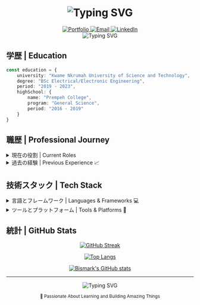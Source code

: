 <div align="center">

# <img src="https://readme-typing-svg.demolab.com?font=Fira+Code&size=32&duration=2800&pause=2000&color=A9B9CF&center=true&vCenter=true&width=940&lines=ようこそ+|+Bismark-san's+Digital+Dojo+⛩️" alt="Typing SVG" />



<a href="https://anotherone-one.vercel.app/">
    <img src="https://img.shields.io/badge/Portfolio-A9B9CF?style=for-the-badge&logo=vercel&logoColor=black" alt="Portfolio" />
</a>
<a href="mailto:bismarkkwabenaboampong@gmail.com">
    <img src="https://img.shields.io/badge/Email-87A0B6?style=for-the-badge&logo=gmail&logoColor=black" alt="Email" />
</a>
<a href="https://www.linkedin.com/in/bismark-kwabena-049a9b322/">
    <img src="https://img.shields.io/badge/LinkedIn-6B8299?style=for-the-badge&logo=linkedin&logoColor=black" alt="LinkedIn" />
</a>


</div>

<div align="center">
<img src="https://readme-typing-svg.demolab.com?font=Fira+Code&size=22&duration=2000&pause=1000&color=A9B9CF&center=true&vCenter=true&width=640&lines=志望+|+Aspiring+Full+Stack+Developer;志望+|+Aspiring+Robotics+Engineer;教育者+|+STEM+Educator;革新者+|+Innovation+Enthusiast" alt="Typing SVG" />
</div>

## 学歴 | Education

```typescript
const education = {
    university: "Kwame Nkrumah University of Science and Technology",
    degree: "BSc Electrical/Electronic Engineering",
    period: "2019 - 2023",
    highSchool: {
        name: "Prempeh College",
        program: "General Science",
        period: "2016 - 2019"
    }
}
```

## 職歴 | Professional Journey

<details>
<summary>現在の役割 | Current Roles </summary>
  
###  FREELANCER
- 🌐 Developing custom web and mobile solutions
- 🤖 Specializing in AI and robotics integration
- 🔧 Hardware-software system development
- 📊 Data-driven application architecture

</details>

<details>
<summary>過去の経験 | Previous Experience 📈</summary>
  
### Phronyltne Technologies | Full-Stack Developer
- 🛍️ Developed high-performance POS system
- 🔧 Implemented server optimization & maintenance
- 🎮 Created 3D components using Blender
- 🚁 Enhanced drone systems with brushless motors
  
### KidAtHome | STEM Education Facilitator
- 💻 Website & mobile app optimization with TypeScript and Flutter
- 🤖 Led LEGO Mindstorms robotics workshops
- 🏆 Mentored students in science fairs & robotics competitions

### KNUST | Engineering Intern
- ⚡ Implemented SMS-controlled flag system
- 📡 Integrated GSM module for wireless communication
- 🔌 Specialized in motor wiring & Arduino programming

</details>


## 技術スタック | Tech Stack

<details>
<summary>言語とフレームワーク | Languages & Frameworks 💻</summary>

![Python](https://img.shields.io/badge/Python-A9B9CF?style=for-the-badge&logo=python&logoColor=black)
![JavaScript](https://img.shields.io/badge/JavaScript-87A0B6?style=for-the-badge&logo=javascript&logoColor=black)
![TypeScript](https://img.shields.io/badge/TypeScript-6B8299?style=for-the-badge&logo=typescript&logoColor=black)
![C++](https://img.shields.io/badge/C++-526580?style=for-the-badge&logo=cplusplus&logoColor=black)
![React](https://img.shields.io/badge/React-A9B9CF?style=for-the-badge&logo=react&logoColor=black)
![Next.js](https://img.shields.io/badge/Next.js-87A0B6?style=for-the-badge&logo=next.js&logoColor=black)
![Vue.js](https://img.shields.io/badge/Vue.js-6B8299?style=for-the-badge&logo=vue.js&logoColor=black)
![Flutter](https://img.shields.io/badge/Flutter-526580?style=for-the-badge&logo=flutter&logoColor=black)

</details>

<details>
<summary>ツールとプラットフォーム | Tools & Platforms 🔧</summary>

![Arduino](https://img.shields.io/badge/Arduino-A9B9CF?style=for-the-badge&logo=arduino&logoColor=black)
![Firebase](https://img.shields.io/badge/Firebase-87A0B6?style=for-the-badge&logo=firebase&logoColor=black)
![OpenCV](https://img.shields.io/badge/OpenCV-6B8299?style=for-the-badge&logo=opencv&logoColor=black)
![TensorFlow](https://img.shields.io/badge/TensorFlow-526580?style=for-the-badge&logo=tensorflow&logoColor=black)
![VSCode](https://img.shields.io/badge/VSCode-A9B9CF?style=for-the-badge&logo=visualstudiocode&logoColor=black)
![GitHub](https://img.shields.io/badge/GitHub-87A0B6?style=for-the-badge&logo=github&logoColor=black)
![Blender](https://img.shields.io/badge/Blender-6B8299?style=for-the-badge&logo=blender&logoColor=black)
![PayStack](https://img.shields.io/badge/PayStack-526580?style=for-the-badge&logo=stripe&logoColor=black)

</details>

## 統計 | GitHub Stats

<div align="center">

[![GitHub Streak](https://github-readme-streak-stats.herokuapp.com?user=kwabena369&theme=dark&hide_border=true&background=0D1117&stroke=A9B9CF&ring=87A0B6&fire=6B8299&currStreakNum=A9B9CF&sideNums=A9B9CF&currStreakLabel=87A0B6&sideLabels=87A0B6&dates=6B8299)](https://git.io/streak-stats)

[![Top Langs](https://github-readme-stats.vercel.app/api/top-langs/?username=kwabena369&layout=compact&theme=dark&bg_color=0D1117&title_color=A9B9CF&text_color=87A0B6&icon_color=6B8299&hide_border=true)](https://github.com/anuraghazra/github-readme-stats)

[![Bismark's GitHub stats](https://github-readme-stats.vercel.app/api?username=kwabena369&show_icons=true&theme=dark&hide_border=true&bg_color=0D1117&title_color=A9B9CF&text_color=87A0B6&icon_color=6B8299)](https://github.com/anuraghazra/github-readme-stats)

</div>

---

<div align="center">
<img src="https://readme-typing-svg.demolab.com?font=Fira+Code&size=18&duration=2000&pause=1000&color=A9B9CF&center=true&vCenter=true&width=640&lines=協力の機会を探しています+|+Open+for+Collaboration;革新的なものを一緒に作りましょう+|+Let's+Create+Something+Innovative" alt="Typing SVG" />

<sub>💼 Passionate About Learning and Building Amazing Things</sub>
</div>
